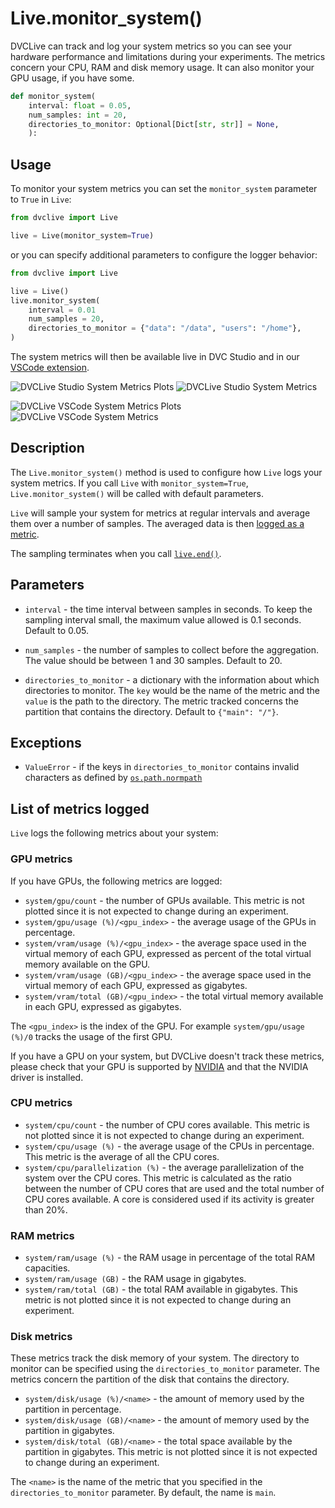 # Live.monitor_system()

DVCLive can track and log your system metrics so you can see your hardware
performance and limitations during your experiments. The metrics concern your
CPU, RAM and disk memory usage. It can also monitor your GPU usage, if you have
some.

```py
def monitor_system(
    interval: float = 0.05,
    num_samples: int = 20,
    directories_to_monitor: Optional[Dict[str, str]] = None,
    ):
```

## Usage

To monitor your system metrics you can set the `monitor_system` parameter to
`True` in `Live`:

```py
from dvclive import Live

live = Live(monitor_system=True)
```

or you can specify additional parameters to configure the logger behavior:

```py
from dvclive import Live

live = Live()
live.monitor_system(
    interval = 0.01
    num_samples = 20,
    directories_to_monitor = {"data": "/data", "users": "/home"},
)
```

The system metrics will then be available live in DVC Studio and in our
[VSCode extension](https://marketplace.visualstudio.com/items?itemName=Iterative.dvc).

<toggle>
<tab title="DVC Studio">

![DVCLive Studio System Metrics Plots](/img/dvclive-studio-system-metrics-plots.png)
![DVCLive Studio System Metrics](/img/dvclive-studio-system-metrics.png)

</tab>
<tab title="VSCode Extension">

![DVCLive VSCode System Metrics Plots](/img/dvclive-vscode-system-metrics-plots.png)
![DVCLive VSCode System Metrics](/img/dvclive-vscode-system-metrics.png)

</tab>

</toggle>

## Description

The `Live.monitor_system()` method is used to configure how `Live` logs your
system metrics. If you call `Live` with `monitor_system=True`,
`Live.monitor_system()` will be called with default parameters.

`Live` will sample your system for metrics at regular intervals and average them
over a number of samples. The averaged data is then
[logged as a metric](https://dvc.org/doc/dvclive/live/log_metric).

The sampling terminates when you call
[`live.end()`](https://dvc.org/doc/dvclive/live/end).

## Parameters

- `interval` - the time interval between samples in seconds. To keep the
  sampling interval small, the maximum value allowed is 0.1 seconds. Default to
  0.05.

- `num_samples` - the number of samples to collect before the aggregation. The
  value should be between 1 and 30 samples. Default to 20.

- `directories_to_monitor` - a dictionary with the information about which
  directories to monitor. The `key` would be the name of the metric and the
  `value` is the path to the directory. The metric tracked concerns the
  partition that contains the directory. Default to `{"main": "/"}`.

## Exceptions

- `ValueError` - if the keys in `directories_to_monitor` contains invalid
  characters as defined by
  [`os.path.normpath`](https://docs.python.org/3/library/os.path.html#os.path.normpath)

## List of metrics logged

`Live` logs the following metrics about your system:

### GPU metrics

If you have GPUs, the following metrics are logged:

- `system/gpu/count` - the number of GPUs available. This metric is not plotted
  since it is not expected to change during an experiment.
- `system/gpu/usage (%)/<gpu_index>` - the average usage of the GPUs in
  percentage.
- `system/vram/usage (%)/<gpu_index>` - the average space used in the virtual
  memory of each GPU, expressed as percent of the total virtual memory available
  on the GPU.
- `system/vram/usage (GB)/<gpu_index>` - the average space used in the virtual
  memory of each GPU, expressed as gigabytes.
- `system/vram/total (GB)/<gpu_index>` - the total virtual memory available in
  each GPU, expressed as gigabytes.

The `<gpu_index>` is the index of the GPU. For example `system/gpu/usage (%)/0`
tracks the usage of the first GPU.

<admon type="tip">

If you have a GPU on your system, but DVCLive doesn't track these metrics,
please check that your GPU is supported by
[NVIDIA](https://www.nvidia.com/en-gb/geforce/graphics-cards/) and that the
NVIDIA driver is installed.

</admon>

### CPU metrics

- `system/cpu/count` - the number of CPU cores available. This metric is not
  plotted since it is not expected to change during an experiment.
- `system/cpu/usage (%)` - the average usage of the CPUs in percentage. This
  metric is the average of all the CPU cores.
- `system/cpu/parallelization (%)` - the average parallelization of the system
  over the CPU cores. This metric is calculated as the ratio between the number
  of CPU cores that are used and the total number of CPU cores available. A core
  is considered used if its activity is greater than 20%.

### RAM metrics

- `system/ram/usage (%)` - the RAM usage in percentage of the total RAM
  capacities.
- `system/ram/usage (GB)` - the RAM usage in gigabytes.
- `system/ram/total (GB)` - the total RAM available in gigabytes. This metric is
  not plotted since it is not expected to change during an experiment.

### Disk metrics

These metrics track the disk memory of your system. The directory to monitor can
be specified using the `directories_to_monitor` parameter. The metrics concern
the partition of the disk that contains the directory.

- `system/disk/usage (%)/<name>` - the amount of memory used by the partition in
  percentage.
- `system/disk/usage (GB)/<name>` - the amount of memory used by the partition
  in gigabytes.
- `system/disk/total (GB)/<name>` - the total space available by the partition
  in gigabytes. This metric is not plotted since it is not expected to change
  during an experiment.

The `<name>` is the name of the metric that you specified in the
`directories_to_monitor` parameter. By default, the name is `main`.
